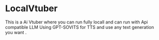 # LocalVtuber
This is a Ai Vtuber where you can run fully locall and can run with Api compatible LLM
Using GPT-SOVITS for TTS and use any text generation you want . 
